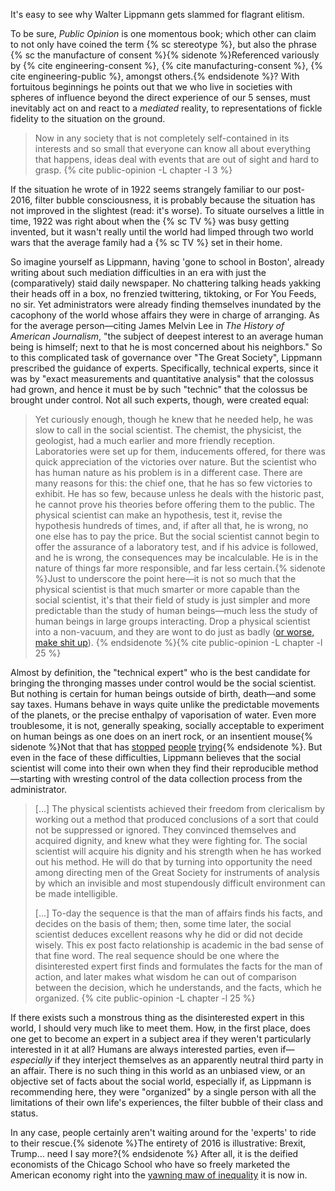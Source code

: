 ---
---

It's easy to see why Walter Lippmann gets slammed for flagrant elitism.

To be sure, *Public Opinion* is one momentous book; which other can claim to
not only have coined the term {% sc stereotype %}, but also the phrase {% sc
the manufacture of consent %}{% sidenote %}Referenced variously by {% cite
engineering-consent %}, {% cite manufacturing-consent %}, {% cite
engineering-public %}, amongst others.{% endsidenote %}? With fortuitous
beginnings he points out that we who live in societies with spheres of
influence beyond the direct experience of our 5 senses, must inevitably act on
and react to a *mediated* reality, to representations of fickle fidelity to
the situation on the ground.

> Now in any society that is not completely self-contained in its interests
> and so small that everyone can know all about everything that happens,
> ideas deal with events that are out of sight and hard to grasp.
> {% cite public-opinion -L chapter -l 3 %}

If the situation he wrote of in 1922 seems strangely familiar to our
post-2016, filter bubble consciousness, it is probably because the situation
has not improved in the slightest (read: it's worse). To situate ourselves a
little in time, 1922 was right about when the {% sc TV %} was busy getting
invented, but it wasn't really until the world had limped through two world
wars that the average family had a {% sc TV %} set in their home.

So imagine yourself as Lippmann, having 'gone to school in Boston', already
writing about such mediation difficulties in an era with just the
(comparatively) staid daily newspaper. No chattering talking heads yakking
their heads off in a box, no frenzied twittering, tiktoking, or For You Feeds,
no sir. Yet administrators were already finding themselves inundated by the
cacophony of the world whose affairs they were in charge of arranging. As for
the average person—citing James Melvin Lee in _The History of American
Journalism_, "the subject of deepest interest to an average human being is
himself; next to that he is most concerned about his neighbors." So to this
complicated task of governance over "The Great Society", Lippmann prescribed
the guidance of experts. Specifically, technical experts, since it was by
"exact measurements and quantitative analysis" that the colossus had grown, and
hence it must be by such "technic" that the colossus be brought under control.
Not all such experts, though, were created equal:

> Yet curiously enough, though he knew that he needed help, he was slow to
> call in the social scientist. The chemist, the physicist, the geologist, had
> a much earlier and more friendly reception. Laboratories were set up for
> them, inducements offered, for there was quick appreciation of the victories
> over nature. But the scientist who has human nature as his problem is in a
> different case. There are many reasons for this: the chief one, that he has
> so few victories to exhibit. He has so few, because unless he deals with the
> historic past, he cannot prove his theories before offering them to the
> public. The physical scientist can make an hypothesis, test it, revise the
> hypothesis hundreds of times, and, if after all that, he is wrong, no one
> else has to pay the price. But the social scientist cannot begin to offer
> the assurance of a laboratory test, and if his advice is followed, and he is
> wrong, the consequences may be incalculable. He is in the nature of things
> far more responsible, and far less certain.{% sidenote %}Just to underscore
> the point here—it is not so much that the physical scientist is that much
> smarter or more capable than the social scientist, it's that their field of
> study is just simpler and more predictable than the study of human
> beings—much less the study of human beings in large groups interacting. Drop
> a physical scientist into a  non-vacuum, and they are wont to do just as
> badly ([or worse, make shit up](bullshit-jobs.html#physicists)).
> {% endsidenote %}{% cite public-opinion -L chapter -l 25 %}

Almost by definition, the "technical expert" who is the best candidate for
bringing the thronging masses under control would be the social scientist. But
nothing is certain for human beings outside of birth, death—and some say
taxes. Humans behave in ways quite unlike the predictable movements of the
planets, or the precise enthalpy of vaporisation of water. Even more
troublesome, it is not, generally speaking, socially acceptable to experiment
on human beings as one does on an inert rock, or an insentient mouse{%
sidenote %}Not that that has [stopped][stopped] [people][people]
[trying][trying]{% endsidenote %}. But even in the face of these difficulties,
Lippmann believes that the social scientist will come into their own when they
find their reproducible method—starting with wresting control of the data
collection process from the administrator.

> [...] The physical scientists achieved their freedom from clericalism by
> working out a method that produced conclusions of a sort that could not be
> suppressed or ignored. They convinced themselves and acquired dignity, and
> knew what they were fighting for. The social scientist will acquire his
> dignity and his strength when he has worked out his method. He will do that
> by turning into opportunity the need among directing men of the Great Society
> for instruments of analysis by which an invisible and most stupendously
> difficult environment can be made intelligible.
>
> [...] To-day the sequence is that the man of affairs finds his facts, and
> decides on the basis of them; then, some time later, the social scientist
> deduces excellent reasons why he did or did not decide wisely. This ex post
> facto relationship is academic in the bad sense of that fine word. The real 
> sequence should be one where the disinterested expert first finds and 
> formulates the facts for the man of action, and later makes what wisdom he 
> can out of comparison between the decision, which he understands, and the 
> facts, which he organized. {% cite public-opinion -L chapter -l 25 %}

If there exists such a monstrous thing as the disinterested expert in this
world, I should very much like to meet them. How, in the first place, does one
get to become an expert in a subject area if they weren't particularly
interested in it at all? Humans are always interested parties, even
if—_especially_ if they interject themselves as an apparently neutral third
party in an affair. There is no such thing in this world as an unbiased view,
or an objective set of facts about the social world, especially if, as Lippmann
is recommending here, they were "organized" by a single person with all the
limitations of their own life's experiences, the filter bubble of their class
and status. <!-- TK: rant on neutrality -->

In any case, people certainly aren't waiting around for the 'experts' to ride
to their rescue.{% sidenote %}The entirety of 2016 is illustrative: Brexit,
Trump... need I say more?{% endsidenote %} After all, it is the deified
economists of the Chicago School who have so freely marketed the American
economy right into the [yawning maw of inequality][inequality] it is now in.

[inequality]: https://www.theguardian.com/world/2018/jun/22/poverty-and-inequality-under-trump-human-rights-under-threat
[people]: https://www.improbable.com/2015/03/22/ig-nobel-prize-winner-lee-kuan-yew-dies-in-singapore/
[stopped]: https://w.wiki/gEU
[trying]: https://www.improbable.com/2020/10/02/ig-nobel-medical-education-prize-winner-continues-his-lesson/